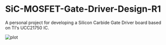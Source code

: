 # SiC-MOSFET-Gate-Driver-Design-R1
A personal project for developing a Silicon Carbide Gate Driver board based on TI's UCC21750 IC.

![plot](./Images/plot.png)

